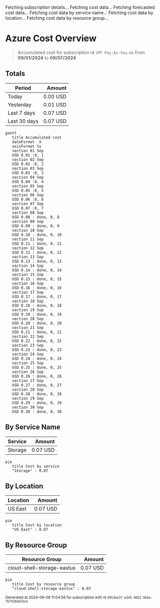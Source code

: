 Fetching subscription details...
Fetching cost data...
Fetching forecasted cost data...
Fetching cost data by service name...
Fetching cost data by location...
Fetching cost data by resource group...
# Azure Cost Overview

> Accumulated cost for subscription id `JPF Pay-As-You-Go` from **09/01/2024** to **09/07/2024**

## Totals

|Period|Amount|
|---|---:|
|Today|0.00 USD|
|Yesterday|0.01 USD|
|Last 7 days|0.07 USD|
|Last 30 days|0.07 USD|

```mermaid
gantt
   title Accumulated cost
   dateFormat  X
   axisFormat %s
   section 01 Sep
   USD 0.01 :0, 1
   section 02 Sep
   USD 0.02 :0, 2
   section 03 Sep
   USD 0.03 :0, 3
   section 04 Sep
   USD 0.04 :0, 4
   section 05 Sep
   USD 0.05 :0, 5
   section 06 Sep
   USD 0.06 :0, 6
   section 07 Sep
   USD 0.07 :0, 7
   section 08 Sep
   USD 0.08 : done, 0, 8
   section 09 Sep
   USD 0.09 : done, 0, 9
   section 10 Sep
   USD 0.10 : done, 0, 10
   section 11 Sep
   USD 0.11 : done, 0, 11
   section 12 Sep
   USD 0.12 : done, 0, 12
   section 13 Sep
   USD 0.13 : done, 0, 13
   section 14 Sep
   USD 0.14 : done, 0, 14
   section 15 Sep
   USD 0.15 : done, 0, 15
   section 16 Sep
   USD 0.16 : done, 0, 16
   section 17 Sep
   USD 0.17 : done, 0, 17
   section 18 Sep
   USD 0.18 : done, 0, 18
   section 19 Sep
   USD 0.19 : done, 0, 19
   section 20 Sep
   USD 0.20 : done, 0, 20
   section 21 Sep
   USD 0.21 : done, 0, 21
   section 22 Sep
   USD 0.22 : done, 0, 22
   section 23 Sep
   USD 0.23 : done, 0, 23
   section 24 Sep
   USD 0.24 : done, 0, 24
   section 25 Sep
   USD 0.25 : done, 0, 25
   section 26 Sep
   USD 0.26 : done, 0, 26
   section 27 Sep
   USD 0.27 : done, 0, 27
   section 28 Sep
   USD 0.28 : done, 0, 28
   section 29 Sep
   USD 0.29 : done, 0, 29
   section 30 Sep
   USD 0.30 : done, 0, 30
```

## By Service Name

|Service|Amount|
|---|---:|
|Storage|0.07 USD|

```mermaid
pie
   title Cost by service
   "Storage" : 0.07
```

## By Location

|Location|Amount|
|---|---:|
|US East|0.07 USD|

```mermaid
pie
   title Cost by location
   "US East" : 0.07
```

## By Resource Group

|Resource Group|Amount|
|---|---:|
|cloud-shell-storage-eastus|0.07 USD|

```mermaid
pie
   title Cost by resource group
   "cloud-shell-storage-eastus" : 0.07
```

<sup>Generated at 2024-09-08 11:04:56 for subscription with id `4913be3f-a345-4652-9bba-767418dd25e3`</sup>
